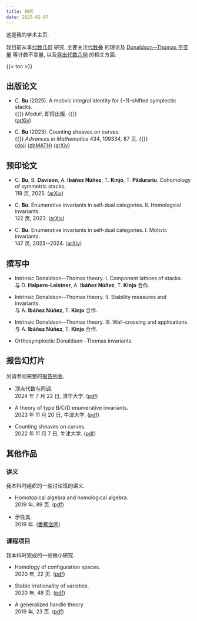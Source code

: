 ```yaml
---
title: 研究
date: 2025-02-07
---
```


这是我的学术主页.

我目前从事[代数几何](https://www.bananaspace.org/wiki/%E4%BB%A3%E6%95%B0%E5%87%A0%E4%BD%95)
研究, 主要关注[代数叠](https://www.bananaspace.org/wiki/%E4%BB%A3%E6%95%B0%E5%8F%A0)
的理论及
[Donaldson--Thomas 不变量](https://www.bananaspace.org/wiki/Donaldson%E2%80%93Thomas_%E4%B8%8D%E5%8F%98%E9%87%8F)
等计数不变量,
以及[导出代数几何](https://www.bananaspace.org/wiki/%E5%AF%BC%E5%87%BA%E4%BB%A3%E6%95%B0%E5%87%A0%E4%BD%95)
的相关方面.

{{< toc >}}

## 出版论文

- C. **Bu** (2025). A motivic integral identity for $(-1)$-shifted symplectic stacks.\
  {{<dimmed>}}
  _Moduli_, 即将出版.
  {{</dimmed>}}\
  ([arXiv](https://arxiv.org/abs/2405.10092))

- C. **Bu** (2023). Counting sheaves on curves.\
  {{<dimmed>}}
  _Advances in Mathematics_ 434, 109334, 87 页.
  {{</dimmed>}}\
  ([doi](https://doi.org/10.1016/j.aim.2023.109334))
  ([zbMATH](https://zbmath.org/7765302))
  ([arXiv](https://arxiv.org/abs/2208.00927))

## 预印论文

- C. **Bu**, B. **Davison**, A. **Ibáñez Núñez**, T. **Kinjo**, T. **Pădurariu**. Cohomology of symmetric stacks.\
  119 页, 2025.
  ([arXiv](https://arxiv.org/abs/2502.04253))

- C. **Bu**. Enumerative invariants in self-dual categories. II. Homological invariants.\
  122 页, 2023.
  ([arXiv](https://arxiv.org/abs/2309.00056))

- C. **Bu**. Enumerative invariants in self-dual categories. I. Motivic invariants.\
  147 页, 2023--2024.
  ([arXiv](https://arxiv.org/abs/2302.00038))

## 撰写中

- Intrinsic Donaldson--Thomas theory. I. Component lattices of stacks.\
  与 D. **Halpern-Leistner**, A. **Ibáñez Núñez**, T. **Kinjo** 合作.

- Intrinsic Donaldson--Thomas theory. II. Stability measures and invariants.\
  与 A. **Ibáñez Núñez**, T. **Kinjo** 合作.

- Intrinsic Donaldson--Thomas theory. III. Wall-crossing and applications.\
  与 A. **Ibáñez Núñez**, T. **Kinjo** 合作.

- Orthosymplectic Donaldson--Thomas invariants.

## 报告幻灯片

另请参阅完整的[报告列表](/zh-cn/research/talks).

- 顶点代数与同调.\
  2024 年 7 月 22 日, 清华大学.
  ([pdf](/pdf/20240722-tsinghua.pdf))

- A theory of type B/C/D enumerative invariants.\
  2023 年 11 月 20 日, 牛津大学.
  ([pdf](/pdf/20231120-self-dual.pdf))

- Counting sheaves on curves.\
  2022 年 11 月 7 日, 牛津大学.
  ([pdf](/pdf/20221107-curves.pdf))

## 其他作品

### 讲义

我本科时组织的一些讨论班的讲义.

- Homotopical algebra and homological algebra.\
  2019 年, 89 页.
  ([pdf](/pdf/HA.pdf))

- 示性类.\
  2019 年.
  ([香蕉空间](https://www.bananaspace.org/wiki/%E8%AE%B2%E4%B9%89:%E7%A4%BA%E6%80%A7%E7%B1%BB))

### 课程项目

我本科时完成的一些微小研究.

- Homology of configuration spaces.\
  2020 年, 22 页.
  ([pdf](/pdf/conf.pdf))

- Stable irrationality of varieties.\
  2020 年, 48 页.
  ([pdf](/pdf/rationality.pdf))

- A generalized handle theory.\
  2019 年, 23 页.
  ([pdf](/pdf/handle.pdf))
